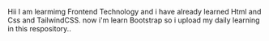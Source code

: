 Hii 
I am learmimg Frontend Technology and i have already learned Html and Css and TailwindCSS. now i'm learn Bootstrap so i upload my daily learning in this respository..
